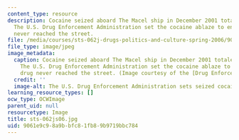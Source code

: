 ```yaml
---
content_type: resource
description: Cocaine seized aboard The Macel ship in December 2001 totaled 9,291 kilograms.
  The U.S. Drug Enforcement Administration set the cocaine ablaze to ensure the drug
  never reached the street.
file: /media/courses/sts-062j-drugs-politics-and-culture-spring-2006/9061e9c98a9bbfc81fb89b9719bbc784_sts-062js06.jpg
file_type: image/jpeg
image_metadata:
  caption: Cocaine seized aboard The Macel ship in December 2001 totaled 9,291 kilograms.
    The U.S. Drug Enforcement Administration set the cocaine ablaze to ensure the
    drug never reached the street. (Image courtesy of the [Drug Enforcement Administration](http://www.dea.gov/).)
  credit: ''
  image-alt: The U.S. Drug Enforcement Administration sets seized cocaine ablaze.
learning_resource_types: []
ocw_type: OCWImage
parent_uid: null
resourcetype: Image
title: sts-062js06.jpg
uid: 9061e9c9-8a9b-bfc8-1fb8-9b9719bbc784
---
```

